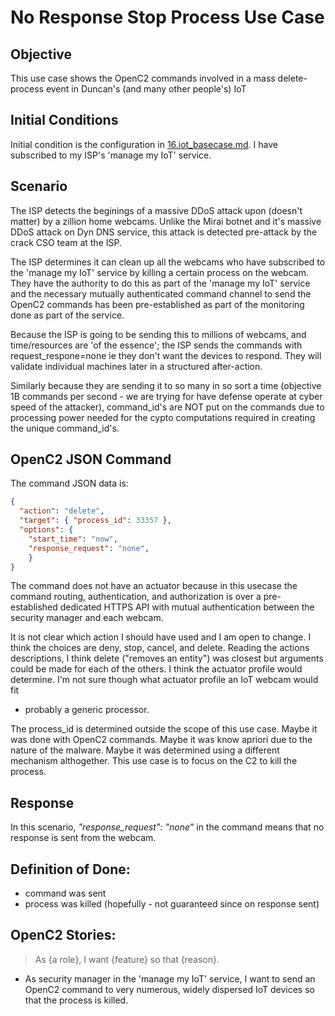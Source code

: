 # No Response Stop Process Use Case
## Objective
This use case shows the OpenC2 commands involved in a 
mass delete-process event
in Duncan's (and many other people's) IoT

## Initial Conditions

Initial condition is the configuration in [16.iot_basecase.md](./16.iot_basecase.md).
I have subscribed to my ISP's 'manage my IoT' service.

## Scenario

The ISP detects the beginings of a massive DDoS attack upon (doesn't matter)
by a zillion home webcams.
Unlike the Mirai botnet and it's massive DDoS attack on Dyn DNS service,
this attack is detected pre-attack by the crack CSO team at the ISP.

The ISP determines it can clean up all the webcams who have subscribed to
the 'manage my IoT' service by killing a certain process on the webcam.
They have the authority to do this as part of the 'manage my IoT' service
and the necessary mutually authenticated command channel to send the 
OpenC2 commands has been pre-established as part of the monitoring done 
as part of the service.

Because the ISP is going to be sending this to millions of webcams,
and time/resources are 'of the essence'; the ISP sends the commands
with request_respone=none ie they don't want the devices to respond.
They will validate individual machines later in a structured after-action.

Similarly because they are sending it to so many in so sort a time
(objective 1B commands per second - we are trying for have 
defense operate at cyber speed of the attacker), command_id's are NOT
put on the commands due to processing power needed for the cypto computations
required in creating the unique command_id's.

## OpenC2 JSON Command

The command JSON data is:

```json
{
  "action": "delete",
  "target": { "process_id": 33357 },
  "options": {
    "start_time": "now",
    "response_request": "none",
    }
}
```

The command does not have an actuator because in this usecase 
the command routing, authentication, and authorization 
is over a pre-established dedicated HTTPS API 
with mutual authentication between the security manager and each webcam.

It is not clear which action I should have used and I am open to change.
I think the choices are deny, stop, cancel, and delete.
Reading the actions descriptions, I think delete ("removes an entity")
was closest but arguments could be made for each of the others.
I think the actuator profile would determine.
I'm not sure though what actuator profile an IoT webcam would fit 
- probably a generic processor.

The process_id is determined outside the scope of this use case. 
Maybe it was done with OpenC2 commands. 
Maybe it was know apriori due to the nature of the malware.
Maybe it was determined using a different mechanism althogether.
This use case is to focus on the C2 to kill the process.

## Response
In this scenario, *"response_request": "none"* in the command means
that no response is sent from the webcam.

## Definition of Done:
 * command was sent 
 * process was killed (hopefully - not guaranteed since on response sent)

## OpenC2 Stories:
> As {a role}, I want {feature} so that {reason}.
 * As security manager in the 'manage my IoT' service, I want to send an OpenC2 command to very numerous, widely dispersed IoT devices so that the process is killed.

